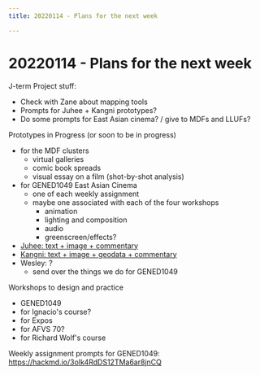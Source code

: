 ```yaml
---
title: 20220114 - Plans for the next week

---
```


# 20220114 - Plans for the next week

J-term Project stuff:
* Check with Zane about mapping tools
* Prompts for Juhee + Kangni prototypes?
* Do some prompts for East Asian cinema? / give to MDFs and LLUFs?




Prototypes in Progress (or soon to be in progress)
* for the MDF clusters
    * virtual galleries
    * comic book spreads
    * visual essay on a film (shot-by-shot analysis)
* for GENED1049 East Asian Cinema
    * one of each weekly assignment
    * maybe one associated with each of the four workshops
        * animation
        * lighting and composition
        * audio
        * greenscreen/effects?
* [Juhee: text + image + commentary](/z4VZIgwWQVKTNq4VocXwew)
* [Kangni: text + image + geodata + commentary](/rBe8VcJTQs2mH1hvxK8_dg)
* Wesley: ?
    * send over the things we do for GENED1049

Workshops to design and practice
* GENED1049
* for Ignacio's course?
* for Expos
* for AFVS 70?
* for Richard Wolf's course

Weekly assignment prompts for GENED1049: https://hackmd.io/3oIk4RdDS12TMa6ar8jnCQ